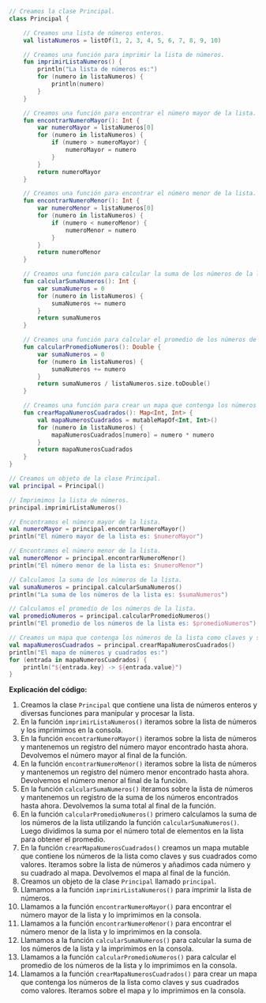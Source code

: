 ```kotlin
// Creamos la clase Principal.
class Principal {

    // Creamos una lista de números enteros.
    val listaNumeros = listOf(1, 2, 3, 4, 5, 6, 7, 8, 9, 10)

    // Creamos una función para imprimir la lista de números.
    fun imprimirListaNumeros() {
        println("La lista de números es:")
        for (numero in listaNumeros) {
            println(numero)
        }
    }

    // Creamos una función para encontrar el número mayor de la lista.
    fun encontrarNumeroMayor(): Int {
        var numeroMayor = listaNumeros[0]
        for (numero in listaNumeros) {
            if (numero > numeroMayor) {
                numeroMayor = numero
            }
        }
        return numeroMayor
    }

    // Creamos una función para encontrar el número menor de la lista.
    fun encontrarNumeroMenor(): Int {
        var numeroMenor = listaNumeros[0]
        for (numero in listaNumeros) {
            if (numero < numeroMenor) {
                numeroMenor = numero
            }
        }
        return numeroMenor
    }

    // Creamos una función para calcular la suma de los números de la lista.
    fun calcularSumaNumeros(): Int {
        var sumaNumeros = 0
        for (numero in listaNumeros) {
            sumaNumeros += numero
        }
        return sumaNumeros
    }

    // Creamos una función para calcular el promedio de los números de la lista.
    fun calcularPromedioNumeros(): Double {
        var sumaNumeros = 0
        for (numero in listaNumeros) {
            sumaNumeros += numero
        }
        return sumaNumeros / listaNumeros.size.toDouble()
    }

    // Creamos una función para crear un mapa que contenga los números de la lista como claves y sus cuadrados como valores.
    fun crearMapaNumerosCuadrados(): Map<Int, Int> {
        val mapaNumerosCuadrados = mutableMapOf<Int, Int>()
        for (numero in listaNumeros) {
            mapaNumerosCuadrados[numero] = numero * numero
        }
        return mapaNumerosCuadrados
    }
}

// Creamos un objeto de la clase Principal.
val principal = Principal()

// Imprimimos la lista de números.
principal.imprimirListaNumeros()

// Encontramos el número mayor de la lista.
val numeroMayor = principal.encontrarNumeroMayor()
println("El número mayor de la lista es: $numeroMayor")

// Encontramos el número menor de la lista.
val numeroMenor = principal.encontrarNumeroMenor()
println("El número menor de la lista es: $numeroMenor")

// Calculamos la suma de los números de la lista.
val sumaNumeros = principal.calcularSumaNumeros()
println("La suma de los números de la lista es: $sumaNumeros")

// Calculamos el promedio de los números de la lista.
val promedioNumeros = principal.calcularPromedioNumeros()
println("El promedio de los números de la lista es: $promedioNumeros")

// Creamos un mapa que contenga los números de la lista como claves y sus cuadrados como valores.
val mapaNumerosCuadrados = principal.crearMapaNumerosCuadrados()
println("El mapa de números y cuadrados es:")
for (entrada in mapaNumerosCuadrados) {
    println("${entrada.key} -> ${entrada.value}")
}
```

**Explicación del código:**

1. Creamos la clase `Principal` que contiene una lista de números enteros y diversas funciones para manipular y procesar la lista.
2. En la función `imprimirListaNumeros()` iteramos sobre la lista de números y los imprimimos en la consola.
3. En la función `encontrarNumeroMayor()` iteramos sobre la lista de números y mantenemos un registro del número mayor encontrado hasta ahora. Devolvemos el número mayor al final de la función.
4. En la función `encontrarNumeroMenor()` iteramos sobre la lista de números y mantenemos un registro del número menor encontrado hasta ahora. Devolvemos el número menor al final de la función.
5. En la función `calcularSumaNumeros()` iteramos sobre la lista de números y mantenemos un registro de la suma de los números encontrados hasta ahora. Devolvemos la suma total al final de la función.
6. En la función `calcularPromedioNumeros()` primero calculamos la suma de los números de la lista utilizando la función `calcularSumaNumeros()`. Luego dividimos la suma por el número total de elementos en la lista para obtener el promedio.
7. En la función `crearMapaNumerosCuadrados()` creamos un mapa mutable que contiene los números de la lista como claves y sus cuadrados como valores. Iteramos sobre la lista de números y añadimos cada número y su cuadrado al mapa. Devolvemos el mapa al final de la función.
8. Creamos un objeto de la clase `Principal` llamado `principal`.
9. Llamamos a la función `imprimirListaNumeros()` para imprimir la lista de números.
10. Llamamos a la función `encontrarNumeroMayor()` para encontrar el número mayor de la lista y lo imprimimos en la consola.
11. Llamamos a la función `encontrarNumeroMenor()` para encontrar el número menor de la lista y lo imprimimos en la consola.
12. Llamamos a la función `calcularSumaNumeros()` para calcular la suma de los números de la lista y la imprimimos en la consola.
13. Llamamos a la función `calcularPromedioNumeros()` para calcular el promedio de los números de la lista y lo imprimimos en la consola.
14. Llamamos a la función `crearMapaNumerosCuadrados()` para crear un mapa que contenga los números de la lista como claves y sus cuadrados como valores. Iteramos sobre el mapa y lo imprimimos en la consola.